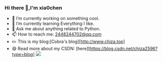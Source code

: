 ### Hi there 👋,I'm xia0chen

- 🔭 I’m currently working on something cool.
- 🌱 I’m currently learning Everything I like.
- 💬 Ask me about anything related to Python.
- 📫 How to reach me: 2448244702@qq.com
- ✏️ This is my blog:[Cobra's blog][http://www.chiza.top]
- 😄 Read more about my CSDN: [here][https://blog.csdn.net/chiza2596?type=blog]
![](https://github-readme-stats.vercel.app/api?username=xla0chen&show_icons=true&theme=transparent)







